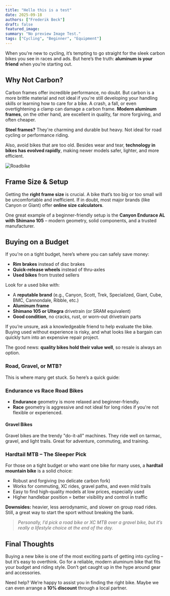 ```yaml
---
title: "Hello this is a test"
date: 2025-09-18
authors: ["Frederik Beck"]
draft: false
featured_image:
summary: "No preview Image Test."
tags: ["Cycling", "Beginner", "Equipment"]
---
```




When you're new to cycling, it’s tempting to go straight for the sleek carbon bikes you see in races and ads. But here’s the truth: **aluminum is your friend** when you’re starting out.

## Why Not Carbon?

Carbon frames offer incredible performance, no doubt. But carbon is a more brittle material and not ideal if you're still developing your handling skills or learning how to care for a bike. A crash, a fall, or even overtightening a clamp can damage a carbon frame. **Modern aluminum frames**, on the other hand, are excellent in quality, far more forgiving, and often cheaper.

**Steel frames?** They're charming and durable but heavy. Not ideal for road cycling or performance riding.

Also, avoid bikes that are too old. Besides wear and tear, **technology in bikes has evolved rapidly**, making newer models safer, lighter, and more efficient.

![Roadbike](roadbike-2.jpg)

## Frame Size & Setup

Getting the **right frame size** is crucial. A bike that’s too big or too small will be uncomfortable and inefficient. If in doubt, most major brands (like Canyon or Giant) offer **online size calculators**.

One great example of a beginner-friendly setup is the **Canyon Endurace AL with Shimano 105** – modern geometry, solid components, and a trusted manufacturer.

## Buying on a Budget

If you're on a tight budget, here’s where you can safely save money:

- **Rim brakes** instead of disc brakes
- **Quick-release wheels** instead of thru-axles
- **Used bikes** from trusted sellers

Look for a used bike with:

- A **reputable brand** (e.g., Canyon, Scott, Trek, Specialized, Giant, Cube, BMC, Cannondale, Ribble, etc.)
- **Aluminum frame**
- **Shimano 105 or Ultegra** drivetrain (or SRAM equivalent)
- **Good condition**, no cracks, rust, or worn-out drivetrain parts

If you’re unsure, ask a knowledgeable friend to help evaluate the bike. Buying used without experience is risky, and what looks like a bargain can quickly turn into an expensive repair project.

The good news: **quality bikes hold their value well**, so resale is always an option.

### Road, Gravel, or MTB?

This is where many get stuck. So here’s a quick guide:

### Endurance vs Race Road Bikes

- **Endurance** geometry is more relaxed and beginner-friendly.
- **Race** geometry is aggressive and not ideal for long rides if you're not flexible or experienced.

#### Gravel Bikes

Gravel bikes are the trendy "do-it-all" machines. They ride well on tarmac, gravel, and light trails. Great for adventure, commuting, and training.

### Hardtail MTB – The Sleeper Pick

For those on a tight budget or who want one bike for many uses, a **hardtail mountain bike** is a solid choice:

- Robust and forgiving (no delicate carbon fork)
- Works for commuting, XC rides, gravel paths, and even mild trails
- Easy to find high-quality models at low prices, especially used
- Higher handlebar position = better visibility and control in traffic

**Downsides:** heavier, less aerodynamic, and slower on group road rides. Still, a great way to start the sport without breaking the bank.

> *Personally, I’d pick a road bike or XC MTB over a gravel bike, but it’s really a lifestyle choice at the end of the day.*

## Final Thoughts

Buying a new bike is one of the most exciting parts of getting into cycling – but it’s easy to overthink. Go for a reliable, modern aluminum bike that fits your budget and riding style. Don’t get caught up in the hype around gear and accessories.

Need help? We’re happy to assist you in finding the right bike. Maybe we can even arrange a **10% discount** through a local partner.

